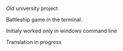Old university project

Battleship game in the terminal.

Initialy worked only in windows command line

Translation in progress
